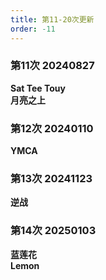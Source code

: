 ```yaml
---
title: 第11-20次更新
order: -11
---
```


### 第11次 20240827  
**Sat Tee Touy**  
**月亮之上**  

### 第12次 20240110
**YMCA**  

### 第13次 20241123  
**逆战**  

### 第14次 20250103  
**蓝莲花**  
**Lemon**  